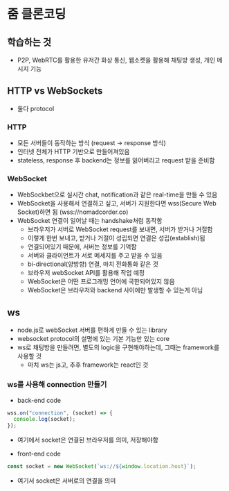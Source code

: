 # 줌 클론코딩

## 학습하는 것
- P2P, WebRTC를 활용한 유저간 화상 통신, 웹소켓을 활용해 채팅방 생성, 개인 메시지 기능

## HTTP vs WebSockets
- 둘다 protocol
### HTTP
- 모든 서버들이 동작하는 방식 (request -> response 방식)
- 인터넷 전체가 HTTP 기반으로 만들어져있음
- stateless, response 후 backend는 정보를 잃어버리고 request 받을 준비함

### WebSocket
- WebSockbet으로 실시간 chat, notification과 같은 real-time을 만들 수 있음
- WebSocket을 사용해서 연결하고 싶고, 서버가 지원한다면 wss(Secure Web Socket)하면 됨 (wss://nomadcorder.co)
- WebSocket 연결이 일어날 때는 handshake처럼 동작함
  - 브라우저가 서버로 WebSocket request를 보내면, 서버가 받거나 거절함
  - 이렇게 한번 보내고, 받거나 거절이 성립되면 연결은 성립(establish)됨
  - 연결되어있기 때문에, 서버는 정보를 기억함
  - 서버와 클라이언트가 서로 메세지를 주고 받을 수 있음
  - bi-directional(양방향) 연결, 마치 전화통화 같은 것
  - 브라우저 webSocket API를 활용해 작업 예정
  - WebSocket은 어떤 프로그래밍 언어에 국한되어있지 않음
  - WebSocket은 브라우저와 backend 사이에만 발생할 수 있는게 아님

## ws
- node.js로 webSocket 서버를 편하게 만들 수 있는 library
- websocket protocol의 설명에 있는 기본 기능만 있는 core
- ws로 채팅방을 만들려면, 별도의 logic을 구현해야하는데, 그때는 framework를 사용할 것
  - 마치 ws는 js고, 추후 framework는 react인 것


### ws를 사용해 connection 만들기
- back-end code
```javascript
wss.on("connection", (socket) => {
  console.log(socket);
});
```
- 여기에서 socket은 연결된 브라우저를 의미, 저장해야함

- front-end code
```javascript
const socket = new WebSocket(`ws://${window.location.host}`);
```
- 여기서 socket은 서버로의 연결을 의미